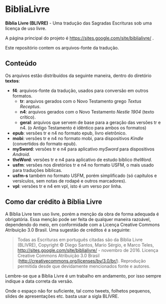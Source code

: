 BibliaLivre
===========

**Bíblia Livre (BLIVRE)** - Uma tradução das Sagradas Escrituras sob uma licença de uso livre.

A página principal do projeto é https://sites.google.com/site/biblialivre/ .

Este repositório contem os arquivos-fonte da tradução.

Conteúdo
--------
Os arquivos estão distribuídos da seguinte maneira, dentro do diretório **textos**:

 - **f4**: arquivos-fonte da tradução, usados para conversão em outros formatos.
	 - **tr**: arquivos gerados com o Novo Testamento grego *Textus Receptus*.
	 - **n4**: arquivos gerados com o Novo Testamento *Nestle 1904* (texto crítico).
	 - **geral**: arquivos que servem de base para a geração das versões tr e n4. (o Antigo Testamento é idêntico para ambos os formatos)
 - **epub**: versões tr e n4 no formato epub, livro eletrônico.
 - **mobi**: versões tr e n4 no formato mobi, para dispositivos *Kindle* (convertidos do formato epub).
 - **mySword**: versões tr e n4 para aplicativo *mySword* para dispositivos *Android*.
 - **theWord**: versões tr e n4 para aplicativo de estudo bíblico *theWord*.
 - **usfm**: versões nos diretórios tr e n4 no formato USFM, o mais usado para traduções bíblicas.
 - **usfm-s** também no formato USFM, porém simplificado (só capítulos e versículos, sem notas de rodapé e outros marcadores).
 - **vpl**: versões tr e n4 em vpl, isto é um verso por linha.

Como dar crédito à Bíblia Livre
-------------------------------

A Bíblia Livre tem uso livre, porém a menção da obra de forma adequada é obrigatória. Essa menção pode ser feita de qualquer maneira razoável, dependendo do meio, em conformidade com a Licença Creative Commons Atribuição 3.0 Brasil. Uma sugestão de créditos é a seguinte:


> Todas as Escrituras em português citadas são da Bíblia Livre (BLIVRE),
> Copyright © Diego Santos, Mario Sérgio, e Marco Teles,
> http://sites.google.com/site/biblialivre/ - novembro de 2016. Licença
> Creative Commons Atribuição 3.0 Brasil
> (http://creativecommons.org/licenses/by/3.0/br/). Reprodução permitida
> desde que devidamente mencionados fonte e autores.


Lembre-se que a Bíblia Livre é um trabalho em andamento, por isso sempre indique a data correta da versão.

Onde o espaço não for suficiente, tal como tweets, folhetos pequenos, slides de apresentações etc. basta usar a sigla BLIVRE.

